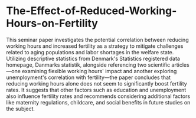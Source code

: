 # The-Effect-of-Reduced-Working-Hours-on-Fertility
This seminar paper investigates the potential correlation between reducing working hours and increased fertility as a strategy to mitigate challenges related to aging populations and labor shortages in the welfare state. Utilizing descriptive statistics from Denmark's Statistics registered data homepage, Danmarks statistik, alongside referencing two scientific articles—one examining flexible working hours' impact and another exploring unemployment's correlation with fertility—the paper concludes that reducing working hours alone does not seem to significantly boost fertility rates. It suggests that other factors such as education and unemployment also influence fertility rates and recommends considering additional factors like maternity regulations, childcare, and social benefits in future studies on the subject.
